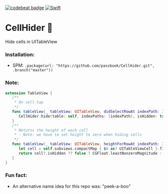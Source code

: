 [![codebeat badge](https://codebeat.co/badges/5d6d240e-3123-43d4-94f5-cb34ed074d7e)](https://codebeat.co/projects/github-com-passbook-cellhider-master)
[![Swift](https://github.com/sentryco/CellHider/actions/workflows/swift.yml/badge.svg)](https://github.com/sentryco/CellHider/actions/workflows/swift.yml)

# CellHider 🙈
Hide cells in UITableView

### Installation:
- SPM: `.package(url: "https://github.com/passbook/CellHider.git", .branch("master"))`


### Note:

```swift
extension TableView {
   /**
    * On cell-tap
    */
   func tableView(_ tableView: UITableView, didSelectRowAt indexPath: IndexPath) {
      CellHider.hide(table: self, indexPaths: [indexPath], isHidden: true) // hides cells you click
   }
   /**
    * Returns the height of each cell
    * - Note: we have to set height to zero when hiding cells
    */
   func tableView(_ tableView: UITableView, heightForRowAt indexPath: IndexPath) -> CGFloat {
      let cell = self.subviews.compactMap { $0 as? UITableViewCell }.first { self.indexPath(for: $0) == indexPath } // this is the only way to get access to cell during creation
      return cell?.isHidden ?? false ? CGFloat.leastNonzeroMagnitude : 60 // or use UITable.automatic...
   }
}
```

### Fun fact:
- An alternative name idea for this repo was: "peek-a-boo"
